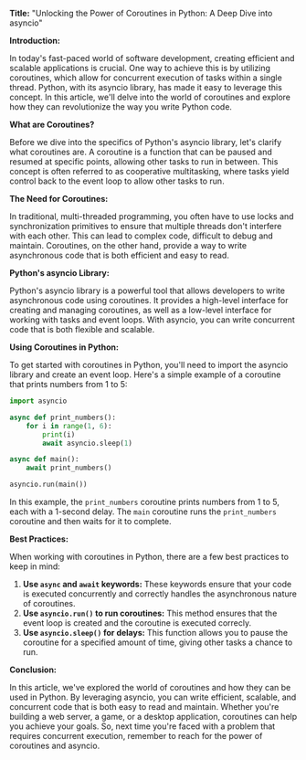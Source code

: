 **Title:** "Unlocking the Power of Coroutines in Python: A Deep Dive into asyncio"

**Introduction:**

In today's fast-paced world of software development, creating efficient and scalable applications is crucial. One way to achieve this is by utilizing coroutines, which allow for concurrent execution of tasks within a single thread. Python, with its asyncio library, has made it easy to leverage this concept. In this article, we'll delve into the world of coroutines and explore how they can revolutionize the way you write Python code.

**What are Coroutines?**

Before we dive into the specifics of Python's asyncio library, let's clarify what coroutines are. A coroutine is a function that can be paused and resumed at specific points, allowing other tasks to run in between. This concept is often referred to as cooperative multitasking, where tasks yield control back to the event loop to allow other tasks to run.

**The Need for Coroutines:**

In traditional, multi-threaded programming, you often have to use locks and synchronization primitives to ensure that multiple threads don't interfere with each other. This can lead to complex code, difficult to debug and maintain. Coroutines, on the other hand, provide a way to write asynchronous code that is both efficient and easy to read.

**Python's asyncio Library:**

Python's asyncio library is a powerful tool that allows developers to write asynchronous code using coroutines. It provides a high-level interface for creating and managing coroutines, as well as a low-level interface for working with tasks and event loops. With asyncio, you can write concurrent code that is both flexible and scalable.

**Using Coroutines in Python:**

To get started with coroutines in Python, you'll need to import the asyncio library and create an event loop. Here's a simple example of a coroutine that prints numbers from 1 to 5:
```python
import asyncio

async def print_numbers():
    for i in range(1, 6):
        print(i)
        await asyncio.sleep(1)

async def main():
    await print_numbers()

asyncio.run(main())
```
In this example, the `print_numbers` coroutine prints numbers from 1 to 5, each with a 1-second delay. The `main` coroutine runs the `print_numbers` coroutine and then waits for it to complete.

**Best Practices:**

When working with coroutines in Python, there are a few best practices to keep in mind:

1. **Use `async` and `await` keywords:** These keywords ensure that your code is executed concurrently and correctly handles the asynchronous nature of coroutines.
2. **Use `asyncio.run()` to run coroutines:** This method ensures that the event loop is created and the coroutine is executed correcly.
3. **Use `asyncio.sleep()` for delays:** This function allows you to pause the coroutine for a specified amount of time, giving other tasks a chance to run.

**Conclusion:**

In this article, we've explored the world of coroutines and how they can be used in Python. By leveraging asyncio, you can write efficient, scalable, and concurrent code that is both easy to read and maintain. Whether you're building a web server, a game, or a desktop application, coroutines can help you achieve your goals. So, next time you're faced with a problem that requires concurrent execution, remember to reach for the power of coroutines and asyncio.